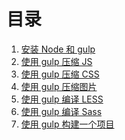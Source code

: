 目录
====

1. [安装 Node 和 gulp](chapter1.md)
2. [使用 gulp 压缩 JS](chapter2.md)
3. [使用 gulp 压缩 CSS](chapter3.md)
4. [使用 gulp 压缩图片](chapter4.md)
5. [使用 gulp 编译 LESS](chapter5.md)
6. [使用 gulp 编译 Sass](chapter6.md)
7. [使用 gulp 构建一个项目](chapter7.md)